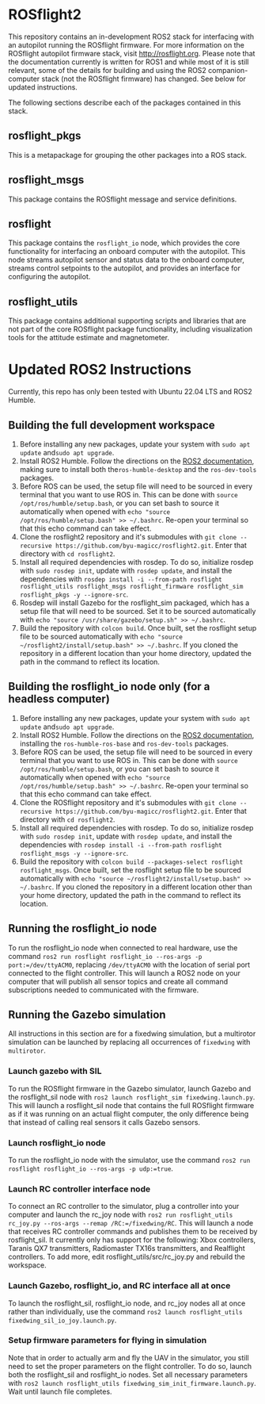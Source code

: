 # ROSflight2

This repository contains an in-development ROS2 stack for interfacing with an autopilot running the ROSflight firmware.
For more information on the ROSflight autopilot firmware stack, visit http://rosflight.org. Please note that the
documentation currently is written for ROS1 and while most of it is still relevant, some of the details for building and
using the ROS2 companion-computer stack (not the ROSflight firmware) has changed. See below for updated instructions.

The following sections describe each of the packages contained in this stack.

## rosflight_pkgs

This is a metapackage for grouping the other packages into a ROS stack.

## rosflight_msgs

This package contains the ROSflight message and service definitions.

## rosflight

This package contains the `rosflight_io` node, which provides the core functionality for interfacing an onboard computer
with the autopilot. This node streams autopilot sensor and status data to the onboard computer, streams control
setpoints to the autopilot, and provides an interface for configuring the autopilot.

## rosflight_utils

This package contains additional supporting scripts and libraries that are not part of the core ROSflight package
functionality, including visualization tools for the attitude estimate and magnetometer.

# Updated ROS2 Instructions

Currently, this repo has only been tested with Ubuntu 22.04 LTS and ROS2 Humble.

## Building the full development workspace

1. Before installing any new packages, update your system with `sudo apt update` and`sudo apt upgrade`.
2. Install ROS2 Humble. Follow the directions on
   the [ROS2 documentation](https://docs.ros.org/en/humble/Installation/Ubuntu-Install-Debians.html), making sure to
   install both the`ros-humble-desktop` and the `ros-dev-tools` packages.
3. Before ROS can be used, the setup file will need to be sourced in every terminal that you want to use ROS in. This
   can be done with `source /opt/ros/humble/setup.bash`, or you can set bash to source it automatically when opened
   with `echo "source /opt/ros/humble/setup.bash" >> ~/.bashrc`. Re-open your terminal so that this echo command can
   take effect.
4. Clone the rosflight2 repository and it's submodules
   with `git clone --recursive https://github.com/byu-magicc/rosflight2.git`. Enter that directory with `cd rosflight2`.
5. Install all required dependencies with rosdep. To do so, initialize rosdep with `sudo rosdep init`, update
   with `rosdep update`, and install the dependencies
   with `rosdep install -i --from-path rosflight rosflight_utils rosflight_msgs rosflight_firmware rosflight_sim rosflight_pkgs -y --ignore-src`.
6. Rosdep will install Gazebo for the rosflight_sim packaged, which has a setup file that will need to be sourced. Set
   it to be sourced automatically with `echo "source /usr/share/gazebo/setup.sh" >> ~/.bashrc`.
7. Build the repository with `colcon build`. Once built, set the rosflight setup file to be sourced automatically
   with `echo "source ~/rosflight2/install/setup.bash" >> ~/.bashrc`. If you cloned the repository in a different
   location than your home directory, updated the path in the command to reflect its location.

## Building the rosflight_io node only (for a headless computer)

1. Before installing any new packages, update your system with `sudo apt update` and`sudo apt upgrade`.
2. Install ROS2 Humble. Follow the directions on
   the [ROS2 documentation](https://docs.ros.org/en/humble/Installation/Ubuntu-Install-Debians.html), installing
   the `ros-humble-ros-base` and `ros-dev-tools` packages.
3. Before ROS can be used, the setup file will need to be sourced in every terminal that you want to use ROS in. This
   can be done with `source /opt/ros/humble/setup.bash`, or you can set bash to source it automatically when opened
   with `echo "source /opt/ros/humble/setup.bash" >> ~/.bashrc`. Re-open your terminal so that this echo command can
   take effect.
4. Clone the ROSflight repository and it's submodules
   with `git clone --recursive https://github.com/byu-magicc/rosflight2.git`. Enter that directory with `cd rosflight2`.
5. Install all required dependencies with rosdep. To do so, initialize rosdep with `sudo rosdep init`, update
   with `rosdep update`, and install the dependencies
   with `rosdep install -i --from-path rosflight rosflight_msgs -y --ignore-src`.
6. Build the repository with `colcon build --packages-select rosflight rosflight_msgs`. Once built, set the rosflight
   setup file to be sourced automatically with `echo "source ~/rosflight2/install/setup.bash" >> ~/.bashrc`. If you
   cloned the repository in a different location other than your home directory, updated the path in the command to
   reflect its location.

## Running the rosflight_io node

To run the rosflight_io node when connected to real hardware, use the
command `ros2 run rosflight rosflight_io --ros-args -p port:=/dev/ttyACM0`, replacing `/dev/ttyACM0` with the location
of serial port connected to the flight controller. This will launch a ROS2 node on your computer that will publish all
sensor topics and create all command subscriptions needed to communicated with the firmware.

## Running the Gazebo simulation

All instructions in this section are for a fixedwing simulation, but a multirotor simulation can be launched by
replacing all occurrences of `fixedwing` with `multirotor`.

### Launch gazebo with SIL

To run the ROSflight firmware in the Gazebo simulator, launch Gazebo and the rosflight_sil node
with `ros2 launch rosflight_sim fixedwing.launch.py`. This will launch a rosflight_sil node that contains the full
ROSflight firmware as if it was running on an actual flight computer, the only difference being that instead of calling
real sensors it calls Gazebo sensors.

### Launch rosflight_io node

To run the rosflight_io node with the simulator, use the
command `ros2 run rosflight rosflight_io --ros-args -p udp:=true`.

### Launch RC controller interface node

To connect an RC controller to the simulator, plug a controller into your computer and launch the rc_joy node
with `ros2 run rosflight_utils rc_joy.py --ros-args --remap /RC:=/fixedwing/RC`. This will launch a node that receives
RC controller commands and publishes them to be received by rosflight_sil. It currently only has support for the
following: Xbox controllers, Taranis QX7 transmitters, Radiomaster TX16s transmitters, and Realflight controllers. To
add more, edit rosflight_utils/src/rc_joy.py and rebuild the workspace.

### Launch Gazebo, rosflight_io, and RC interface all at once

To launch the rosflight_sil, rosflight_io node, and rc_joy nodes all at once rather than individually, use the
command `ros2 launch rosflight_utils fixedwing_sil_io_joy.launch.py`.

### Setup firmware parameters for flying in simulation

Note that in order to actually arm and fly the UAV in the simulator, you still need to set the proper parameters on the
flight controller. To do so, launch both the rosflight_sil and rosflight_io nodes. Set all necessary parameters
with `ros2 launch rosflight_utils fixedwing_sim_init_firmware.launch.py`. Wait until launch file completes.